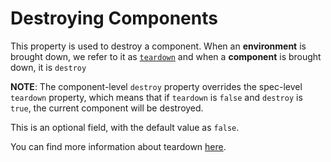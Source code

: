 # Destroying Components

This property is used to destroy a component. When an **environment** is brought down, we refer to it as [`teardown`](teardown.md) and when a **component** is brought down, it is `destroy`


**NOTE**: The component-level `destroy` property overrides the spec-level `teardown` property, which means that if `teardown` is `false` and `destroy` is `true`, the current component will be destroyed.

This is an optional field, with the default value as `false`.

You can find more information about teardown [here](teardown.md).
